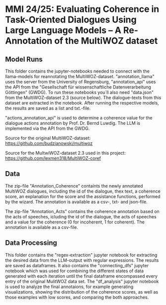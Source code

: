 # MMI 24/25: Evaluating Coherence in Task-Oriented Dialogues Using Large Language Models – A Re-Annotation of the MultiWOZ dataset

## Model Runs
This folder contains the jupyter-notebooks needed to connect with the llama-models for reannotating the MultiWOZ-dataset. "annotation_llama" uses the server from the University of Regensburg, "annotation_api" uses the API from the "Gesellschaft für wissenschaftliche Datenverarbeitung Göttingen" (GWDG). To run these notebooks you`ll also need "data.json" from the MultiWOZ-dataset 2.3 (source below). The dialogue-texts from this dataset are extracted in the notebook. After running the respective models, the results are saved as a list and txt.-file. 

"actions_annotation_api" is used to determine a coherence value for the dialogue actions annotation by Prof. Dr. Bernd Luwdig. The LLM is implemented via the API from the GWDG.  

Source for the original MultiWOZ-dataset: https://github.com/budzianowski/multiwoz

Source for the MultwiWOZ-dataset 2.3 used in this project: https://github.com/lexmen318/MultiWOZ-coref

## Data

The zip-file "Annotation_Coherence" containts the newly annotated MultiWOZ dialogues, including the id of the dialogue, thex text, a coherence score, an explanation for the score and the assistance functions, performed by the wizard. The annotation is available as a csv-, txt- and json-file.

The zip-file "Annotation_Acts" contains the coherence annotation based on the acts of speeches, icluding the id of the dialogue, the acts of speeches and a value for the coherence (0 for incoherent, 1 for coherent). The annotation is available as a csv-file.

## Data Processing
This folder contains the "regex-extraction" jupyter notebook for extracting the desired data from the LLM-output with regular expressions. The results are saved as dataframes. 
It also contains the "connecting_dfs" jupyter notebook which was used for combining the different states of data generated with each iteration until the final dataframe encompassed every entry of the original MulitWOZ data set. The "df_analysis" jupyter notebook is used to analyze the final annotaions, for example generating visualizations, showing the distribution of the coherence scores, as well as those examples with low scores, and comparing the both approaches.
